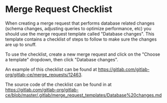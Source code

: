 # Merge Request Checklist

When creating a merge request that performs database related changes (schema
changes, adjusting queries to optimize performance, etc) you should use the
merge request template called "Database changes". This template contains a
checklist of steps to follow to make sure the changes are up to snuff.

To use the checklist, create a new merge request and click on the "Choose a
template" dropdown, then click "Database changes".

An example of this checklist can be found at
<https://gitlab.com/gitlab-org/gitlab-ce/merge_requests/12463>.

The source code of the checklist can be found in at
<https://gitlab.com/gitlab-org/gitlab-ce/blob/master/.gitlab/merge_request_templates/Database%20changes.md>
